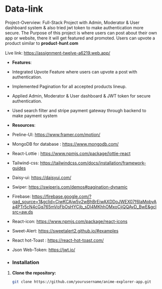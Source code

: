 # Data-link

Project-Overview: Full-Stack Project with Admin, Moderator & User dashboard system & also tried jwt token to make authentication more secure. The Purpose of this project is where users can post about their own app or website, there it will get featured and promoted. Users can upvote a product similar to 𝐩𝐫𝐨𝐝𝐮𝐜𝐭-𝐡𝐮𝐧𝐭.𝐜𝐨𝐦 

Live link: https://assignment-twelve-a6219.web.app/

- **Features**:
- Integrated Upvote Feature where users can upvote a post with authentication.
- Implemented Pagination for all accepted products lineup.
- Applied Admin, Moderator & User dashboard & JWT token for secure authentication.
- Used search filter and stripe payment gateway through backend to make payment system

- **Resources**:
- Preline-UI: https://www.framer.com/motion/
- MongoDB for database : https://www.mongodb.com/
- React-Lottie : https://www.npmjs.com/package/lottie-react
- Tailwind-css: https://tailwindcss.com/docs/installation/framework-guides
- Daisy-ui: https://daisyui.com/
- Swiper: https://swiperjs.com/demos#pagination-dynamic
- Firebase: https://firebase.google.com/?gad_source=1&gclid=CjwKCAjw5v2wBhBrEiwAXDDoJWEX07f6laMpbyAa4PTr5cN4cGq765mVoFbOsHYCjb_sDl4MKhhOMxoCjiQQAvD_BwE&gclsrc=aw.ds
- React-icon: https://www.npmjs.com/package/react-icons
- Sweet-Alert: https://sweetalert2.github.io/#examples
- React hot-Toast : https://react-hot-toast.com/
- Json Web-Token: https://jwt.io/

- ### Installation

1. **Clone the repository:**

   ```sh
   git clone https://github.com/yourusername/anime-explorer-app.git
